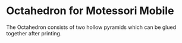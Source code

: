 # Octahedron for Motessori Mobile
The Octahedron consists of two hollow pyramids which can be glued together after printing. 

